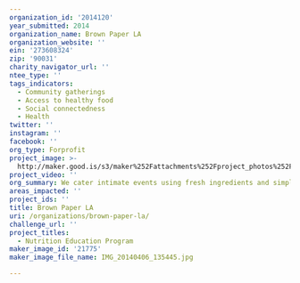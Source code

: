 ```yaml
---
organization_id: '2014120'
year_submitted: 2014
organization_name: Brown Paper LA
organization_website: ''
ein: '273608324'
zip: '90031'
charity_navigator_url: ''
ntee_type: ''
tags_indicators:
  - Community gatherings
  - Access to healthy food
  - Social connectedness
  - Health
twitter: ''
instagram: ''
facebook: ''
org_type: Forprofit
project_image: >-
  http://maker.good.is/s3/maker%252Fattachments%252Fproject_photos%252Fimages%252F21775%252Fdisplay%252FIMG_20140406_135445.jpg=c570x385
project_video: ''
org_summary: We cater intimate events using fresh ingredients and simple recipes.
areas_impacted: ''
project_ids: ''
title: Brown Paper LA
uri: /organizations/brown-paper-la/
challenge_url: ''
project_titles:
  - Nutrition Education Program
maker_image_id: '21775'
maker_image_file_name: IMG_20140406_135445.jpg

---
```

